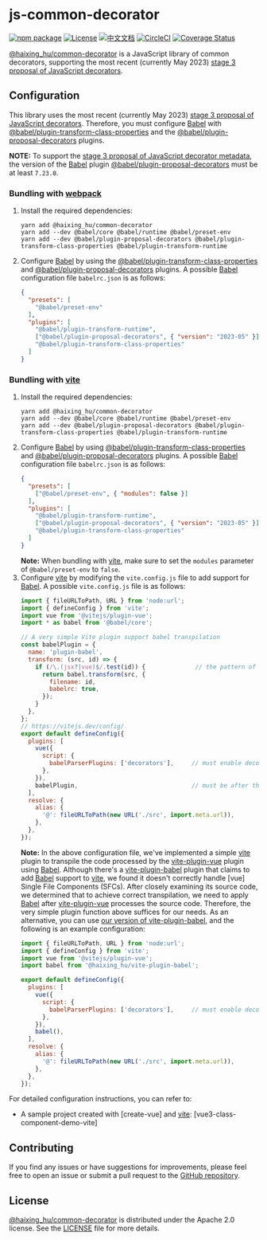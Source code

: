 # js-common-decorator

[![npm package](https://img.shields.io/npm/v/@haixing_hu/common-decorator.svg)](https://npmjs.com/package/@haixing_hu/common-decorator)
[![License](https://img.shields.io/badge/License-Apache-blue.svg)](https://www.apache.org/licenses/LICENSE-2.0)
[![中文文档](https://img.shields.io/badge/文档-中文版-blue.svg)](README.zh_CN.md)
[![CircleCI](https://dl.circleci.com/status-badge/img/gh/Haixing-Hu/js-common-decorator/tree/master.svg?style=shield)](https://dl.circleci.com/status-badge/redirect/gh/Haixing-Hu/js-common-decorator/tree/master)
[![Coverage Status](https://coveralls.io/repos/github/Haixing-Hu/js-common-decorator/badge.svg?branch=master)](https://coveralls.io/github/Haixing-Hu/js-common-decorator?branch=master)

[@haixing_hu/common-decorator] is a JavaScript library of common decorators,
supporting the most recent (currently May 2023) 
[stage 3 proposal of JavaScript decorators].

## <span id="configuration">Configuration</span>

This library uses the most recent (currently May 2023)
[stage 3 proposal of JavaScript decorators]. Therefore, you must configure
[Babel] with [@babel/plugin-transform-class-properties] and the
[@babel/plugin-proposal-decorators] plugins.

**NOTE:** To support the [stage 3 proposal of JavaScript decorator metadata],
the version of the [Babel] plugin [@babel/plugin-proposal-decorators] must be
at least `7.23.0`.

### <span id="webpack">Bundling with [webpack]</span>

1.  Install the required dependencies:
    ```shell
    yarn add @haixing_hu/common-decorator
    yarn add --dev @babel/core @babel/runtime @babel/preset-env
    yarn add --dev @babel/plugin-proposal-decorators @babel/plugin-transform-class-properties @babel/plugin-transform-runtime
    ```
2.  Configure [Babel] by using the [@babel/plugin-transform-class-properties]
    and [@babel/plugin-proposal-decorators] plugins. A possible [Babel]
    configuration file `babelrc.json` is as follows:
    ```json
    {
      "presets": [
        "@babel/preset-env"
      ],
      "plugins": [
        "@babel/plugin-transform-runtime",
        ["@babel/plugin-proposal-decorators", { "version": "2023-05" }],
        "@babel/plugin-transform-class-properties"
      ]
    }
    ```

### <span id="vite">Bundling with [vite]</span>

1.  Install the required dependencies:
    ```shell
    yarn add @haixing_hu/common-decorator
    yarn add --dev @babel/core @babel/runtime @babel/preset-env
    yarn add --dev @babel/plugin-proposal-decorators @babel/plugin-transform-class-properties @babel/plugin-transform-runtime
    ```
2.  Configure [Babel] by using [@babel/plugin-transform-class-properties] and
    [@babel/plugin-proposal-decorators] plugins. A possible [Babel] configuration
    file `babelrc.json` is as follows:
    ```json
    {
      "presets": [
        ["@babel/preset-env", { "modules": false }]
      ],
      "plugins": [
        "@babel/plugin-transform-runtime",
        ["@babel/plugin-proposal-decorators", { "version": "2023-05" }],
        "@babel/plugin-transform-class-properties"
      ]
    }
    ```
    **Note:** When bundling with [vite], make sure to set the `modules` parameter
    of `@babel/preset-env` to `false`.
3.  Configure [vite] by modifying the `vite.config.js` file to add support for
    [Babel]. A possible `vite.config.js` file is as follows:
    ```js
    import { fileURLToPath, URL } from 'node:url';
    import { defineConfig } from 'vite';
    import vue from '@vitejs/plugin-vue';
    import * as babel from '@babel/core';

    // A very simple Vite plugin support babel transpilation
    const babelPlugin = {
      name: 'plugin-babel',
      transform: (src, id) => {
        if (/\.(jsx?|vue)$/.test(id)) {              // the pattern of the file to handle
          return babel.transform(src, {
            filename: id,
            babelrc: true,
          });
        }
      },
    };
    // https://vitejs.dev/config/
    export default defineConfig({
      plugins: [
        vue({
          script: {
            babelParserPlugins: ['decorators'],     // must enable decorators support
          },
        }),
        babelPlugin,                                // must be after the vue plugin
      ],
      resolve: {
        alias: {
          '@': fileURLToPath(new URL('./src', import.meta.url)),
        },
      },
    });
    ```
    **Note:** In the above configuration file, we've implemented a simple [vite]
    plugin to transpile the code processed by the [vite-plugin-vue] plugin using
    [Babel]. Although there's a [vite-plugin-babel] plugin that claims to add
    [Babel] support to [vite], we found it doesn't correctly handle [vue] Single
    File Components (SFCs). After closely examining its source code, we
    determined that to achieve correct transpilation, we need to apply [Babel]
    after [vite-plugin-vue] processes the source code. Therefore, the very
    simple plugin function above suffices for our needs. As an alternative,
    you can use [our version of vite-plugin-babel], and the following is an 
    example configuration:
    ```js
    import { fileURLToPath, URL } from 'node:url';
    import { defineConfig } from 'vite';
    import vue from '@vitejs/plugin-vue';
    import babel from '@haixing_hu/vite-plugin-babel';

    export default defineConfig({
      plugins: [
        vue({
          script: {
            babelParserPlugins: ['decorators'],     // must enable decorators support
          },
        }),
        babel(),
      ],
      resolve: {
        alias: {
          '@': fileURLToPath(new URL('./src', import.meta.url)),
        },
      },
    });
    ```

For detailed configuration instructions, you can refer to:
- A sample project created with [create-vue] and [vite]: [vue3-class-component-demo-vite]

## <span id="contributing">Contributing</span>

If you find any issues or have suggestions for improvements, please feel free
to open an issue or submit a pull request to the [GitHub repository].

## <span id="license">License</span>

[@haixing_hu/common-decorator] is distributed under the Apache 2.0 license.
See the [LICENSE](LICENSE) file for more details.

[@haixing_hu/common-decorator]: https://npmjs.com/package/@haixing_hu/common-decorator
[Babel]: https://babeljs.io/
[@babel/plugin-transform-class-properties]: https://babeljs.io/docs/babel-plugin-transform-class-properties
[@babel/plugin-proposal-decorators]: https://babeljs.io/docs/babel-plugin-proposal-decorators
[stage 3 proposal of JavaScript decorators]: https://github.com/tc39/proposal-decorators
[stage 3 proposal of JavaScript decorator metadata]: https://github.com/tc39/proposal-decorator-metadata
[GitHub repository]: https://github.com/Haixing-Hu/js-common-decorator
[webpack]: https://webpack.js.org/
[vite]: https://vitejs.dev/
[vite-plugin-vue]: https://www.npmjs.com/package/@vitejs/plugin-vue
[vite-plugin-babel]: https://www.npmjs.com/package/vite-plugin-babel
[our version of vite-plugin-babel]: https://npmjs.com/package/@haixing_hu/vite-plugin-babel
